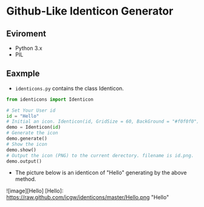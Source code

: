 # Github-Like Identicon Generator #

## Eviroment ##
* Python 3.x
* PIL

## Eaxmple ##
* `identicons.py` contains the class Identicon.

```python
from identicons import Identicon

# Set Your User id
id = "Hello"
# Initial an icon. Identicon(id, GridSize = 60, BackGround = "#f0f0f0")
demo = Identicon(id)
# Generate the icon
demo.generate()
# Show the icon
demo.show()
# Output the icon (PNG) to the current derectory. filename is id.png.
demo.output()
```

* The picture below is an identicon of "Hello" generating by the above method.

![image][Hello]
[Hello]: https://raw.github.com/icgw/identicons/master/Hello.png "Hello"
